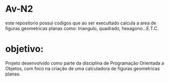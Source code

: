 
# Av-N2

este repositorio possui codigos que ao ser execultado calcula a area de figuras geometricas planas como: triangulo, quadrado, hexagono...E.T.C.

# objetivo:

Projeto desenvolvido como parte da disciplina de Programação Orientada a Objetos, com foco na criação de uma calculadora de figuras geometricas planas.

